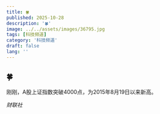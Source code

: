 ```yaml
---
title: 🍀
published: 2025-10-28
description: '🍀'
image: ../../assets/images/36795.jpg
tags: [科技频道]
category: '科技频道'
draft: false
lang: ''
---
```


## 🍀

刚刚，A股上证指数突破4000点，为2015年8月19日以来新高。

*财联社*
